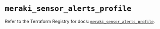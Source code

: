 # `meraki_sensor_alerts_profile`

Refer to the Terraform Registry for docs: [`meraki_sensor_alerts_profile`](https://registry.terraform.io/providers/ciscodevnet/meraki/1.7.1/docs/resources/sensor_alerts_profile).

